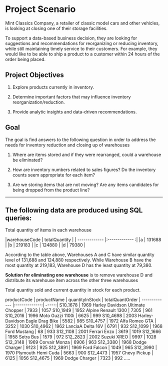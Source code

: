 # Project Scenario 

Mint Classics Company, a retailer of classic model cars and other vehicles, is looking at closing one of their storage facilities. 

To support a data-based business decision, they are looking for suggestions and recommendations for reorganizing or reducing inventory, while still maintaining timely service to their customers. For example, they would like to be able to ship a product to a customer within 24 hours of the order being placed.

## Project Objectives

1. Explore products currently in inventory.

2. Determine important factors that may influence inventory reorganization/reduction.

3. Provide analytic insights and data-driven recommendations.

## Goal

The goal is find answers to the following question in order to address the needs for inventory reduction and closing up of warehouses

1) Where are items stored and if they were rearranged, could a warehouse be eliminated?

2) How are inventory numbers related to sales figures? Do the inventory counts seem appropriate for each item?

3) Are we storing items that are not moving? Are any items candidates for being dropped from the product line?

-------------------------------------------------------------

## The following data are produced using SQL queries:

Total quantity of items in each warehouse

|warehouseCode	|	totalQuantity |
| ------------- |:------------- :|
|a		|	131688 |
|b		|	219183 |
|c		|	124880 |
|d		|	79380  |

According to the table above, Warehouses A and C have similar quantity level of 131,688 and 124,880 respectively. 
While Warehouse B have the most quantity at 219,183, Warehouse D has the least quantity at 79,380.

**Solution for eliminating one warehouse** is to remove warehouse D and distribute its warehouse item across the other three warehouses

Total quantity sold and current quantity in stock for each product.

productCode	|	productName				                    |	quantityInStock	|	totalQuantOrder
| ------------- |:-------------:| -----:|
S10_1678    |	1969 Harley Davidson Ultimate Chopper	|	7933		|	1057
S10_1949	  |	1952 Alpine Renault 1300		          |	7305		|	961
S10_2016	  |	1996 Moto Guzzi 1100i			            |	6625		|	999
S10_4698	  |	2003 Harley-Davidson Eagle Drag Bike	|	5582		|	985
S10_4757	  |	1972 Alfa Romeo GTA			              |	3252		|	1030
S10_4962	  |	1962 LanciaA Delta 16V			          |	6791		|	932
S12_1099	  |	1968 Ford Mustang			                |	68		  |	933
S12_1108	  |	2001 Ferrari Enzo			                |	3619		|	1019
S12_1666	  |	1958 Setra Bus				                |	1579		|	972
S12_2823	  |	2002 Suzuki XREO			                |	9997		|	1028
S12_3148	  |	1969 Corvair Monza			              |	6906		|	963
S12_3380	  |	1968 Dodge Charger			              |	9123		|	925
S12_3891	  |	1969 Ford Falcon			                |	1049		|	965
S12_3990	  |	1970 Plymouth Hemi Cuda			          |	5663		|	900
S12_4473	  |	1957 Chevy Pickup			                |	6125		|	1056
S12_4675	  |	1969 Dodge Charger			              |	7323		|	992
..... 


